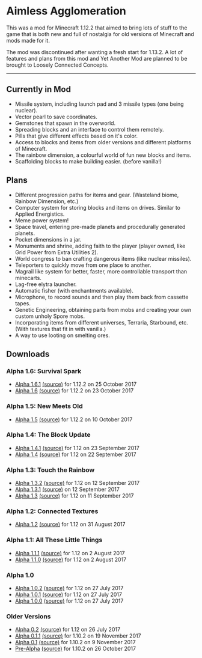# Aimless Agglomeration #
This was a mod for Minecraft 1.12.2 that aimed to bring lots of stuff to the game that is both new and full of nostalgia for old versions of Minecraft and mods made for it.

The mod was discontinued after wanting a fresh start for 1.13.2. A lot of features and plans from this mod and Yet Another Mod are planned to be brought to Loosely Connected Concepts.

---

## Currently in Mod ##
* Missile system, including launch pad and 3 missile types (one being nuclear).
* Vector pearl to save coordinates.
* Gemstones that spawn in the overworld.
* Spreading blocks and an interface to control them remotely.
* Pills that give different effects based on it's color.
* Access to blocks and items from older versions and different platforms of Minecraft.
* The rainbow dimension, a colourful world of fun new blocks and items.
* Scaffolding blocks to make building easier. (before vanilla!)

## Plans ##
* Different progression paths for items and gear. (Wasteland biome, Rainbow Dimension, etc.)
* Computer system for storing blocks and items on drives. Similar to Applied Energistics.
* Meme power system!
* Space travel, entering pre-made planets and procedurally generated planets.
* Pocket dimensions in a jar.
* Monuments and shrine, adding faith to the player (player owned, like Grid Power from Extra Utilities 2).
* World congress to ban crafting dangerous items (like nuclear missiles).
* Teleporters to quickly move from one place to another.
* Magrail like system for better, faster, more controllable transport than minecarts.
* Lag-free elytra launcher.
* Automatic fisher (with enchantments available).
* Microphone, to record sounds and then play them back from cassette tapes.
* Genetic Engineering, obtaining parts from mobs and creating your own custom unholy Spore mobs.
* Incorporating items from different universes, Terraria, Starbound, etc. (With textures that fit in with vanilla.)
* A way to use looting on smelting ores.

## Downloads ##
### Alpha 1.6: Survival Spark ###
 * [Alpha 1.6.1](https://bitbucket.org/joshmanisdabomb/loosely-connected-concepts/downloads/AimlessAgglomeration-1.12.2-a1.6.1.jar) [(source)](https://bitbucket.org/joshmanisdabomb/loosely-connected-concepts/downloads/AimlessAgglomeration-1.12.2-a1.6.1-sources.jar) for 1.12.2 on 25 October 2017
 * [Alpha 1.6](https://bitbucket.org/joshmanisdabomb/loosely-connected-concepts/downloads/AimlessAgglomeration-1.12.2-a1.6.jar) [(source)](https://bitbucket.org/joshmanisdabomb/loosely-connected-concepts/downloads/AimlessAgglomeration-1.12.2-a1.6-sources.jar) for 1.12.2 on 23 October 2017
### Alpha 1.5: New Meets Old ###
 * [Alpha 1.5](https://bitbucket.org/joshmanisdabomb/loosely-connected-concepts/downloads/AimlessAgglomeration-1.12.2-a1.5.jar) [(source)](https://bitbucket.org/joshmanisdabomb/loosely-connected-concepts/downloads/AimlessAgglomeration-1.12.2-a1.5-sources.jar) for 1.12.2 on 10 October 2017
### Alpha 1.4: The Block Update ###
 * [Alpha 1.4.1](https://bitbucket.org/joshmanisdabomb/loosely-connected-concepts/downloads/AimlessAgglomeration-1.12-a1.4.1.jar) [(source)](https://bitbucket.org/joshmanisdabomb/loosely-connected-concepts/downloads/AimlessAgglomeration-1.12-a1.4.1-sources.jar) for 1.12 on 23 September 2017
 * [Alpha 1.4](https://bitbucket.org/joshmanisdabomb/loosely-connected-concepts/downloads/AimlessAgglomeration-1.12-a1.4.jar) [(source)](https://bitbucket.org/joshmanisdabomb/loosely-connected-concepts/downloads/AimlessAgglomeration-1.12-a1.4-sources.jar) for 1.12 on 22 September 2017
### Alpha 1.3: Touch the Rainbow ###
 * [Alpha 1.3.2](https://bitbucket.org/joshmanisdabomb/loosely-connected-concepts/downloads/AimlessAgglomeration-1.12-a1.3.2.jar) [(source)](https://bitbucket.org/joshmanisdabomb/loosely-connected-concepts/downloads/AimlessAgglomeration-1.12-a1.3.2-sources.jar) for 1.12 on 12 September 2017
 * [Alpha 1.3.1](https://bitbucket.org/joshmanisdabomb/loosely-connected-concepts/downloads/AimlessAgglomeration-1.12-a1.3.1.jar) [(source)](https://bitbucket.org/joshmanisdabomb/loosely-connected-concepts/downloads/AimlessAgglomeration-1.12-a1.3.1-sources.jar) on 12 September 2017
 * [Alpha 1.3](https://bitbucket.org/joshmanisdabomb/loosely-connected-concepts/downloads/AimlessAgglomeration-1.12-a1.3.jar) [(source)](https://bitbucket.org/joshmanisdabomb/loosely-connected-concepts/downloads/AimlessAgglomeration-1.12-a1.3-sources.jar) for 1.12 on 11 September 2017
### Alpha 1.2: Connected Textures ###
 * [Alpha 1.2](https://bitbucket.org/joshmanisdabomb/loosely-connected-concepts/downloads/AimlessAgglomeration-1.12-a1.2.jar) [(source)](https://bitbucket.org/joshmanisdabomb/loosely-connected-concepts/downloads/AimlessAgglomeration-1.12-a1.2-sources.jar) for 1.12 on 31 August 2017
### Alpha 1.1: All These Little Things ###
 * [Alpha 1.1.1](https://bitbucket.org/joshmanisdabomb/loosely-connected-concepts/downloads/AimlessAgglomeration-1.12-a1.1.1.jar) [(source)](https://bitbucket.org/joshmanisdabomb/loosely-connected-concepts/downloads/AimlessAgglomeration-1.12-a1.1.1-sources.jar) for 1.12 on 2 August 2017
 * [Alpha 1.1.0](https://bitbucket.org/joshmanisdabomb/loosely-connected-concepts/downloads/AimlessAgglomeration-1.12-a1.1.0.jar) [(source)](https://bitbucket.org/joshmanisdabomb/loosely-connected-concepts/downloads/AimlessAgglomeration-1.12-a1.1.0-sources.jar) for 1.12 on 2 August 2017
### Alpha 1.0 ###
 * [Alpha 1.0.2](https://bitbucket.org/joshmanisdabomb/loosely-connected-concepts/downloads/AimlessAgglomeration-1.12-a1.0.2.jar) [(source)](https://bitbucket.org/joshmanisdabomb/loosely-connected-concepts/downloads/AimlessAgglomeration-1.12-a1.0.2-sources.jar) for 1.12 on 27 July 2017
 * [Alpha 1.0.1](https://bitbucket.org/joshmanisdabomb/loosely-connected-concepts/downloads/AimlessAgglomeration-1.12-a1.0.1.jar) [(source)](https://bitbucket.org/joshmanisdabomb/loosely-connected-concepts/downloads/AimlessAgglomeration-1.12-a1.0.1-sources.jar) for 1.12 on 27 July 2017
 * [Alpha 1.0.0](https://bitbucket.org/joshmanisdabomb/loosely-connected-concepts/downloads/AimlessAgglomeration-1.12-a1.0.0.jar) [(source)](https://bitbucket.org/joshmanisdabomb/loosely-connected-concepts/downloads/AimlessAgglomeration-1.12-a1.0.0-sources.jar) for 1.12 on 27 July 2017
### Older Versions ###
 * [Alpha 0.2](https://bitbucket.org/joshmanisdabomb/loosely-connected-concepts/downloads/AimlessAgglomeration-1.12-a0.2.jar) [(source)](https://bitbucket.org/joshmanisdabomb/loosely-connected-concepts/downloads/AimlessAgglomeration-1.12-a0.2-sources.jar) for 1.12 on 26 July 2017
 * [Alpha 0.1.1](https://bitbucket.org/joshmanisdabomb/loosely-connected-concepts/downloads/AimlessAgglomeration-1.10.2-a0.1.1.jar) [(source)](https://bitbucket.org/joshmanisdabomb/loosely-connected-concepts/downloads/AimlessAgglomeration-1.10.2-a0.1.1-sources.jar) for 1.10.2 on 19 November 2017
 * [Alpha 0.1](https://bitbucket.org/joshmanisdabomb/loosely-connected-concepts/downloads/AimlessAgglomeration-1.10.2-a0.1.jar) [(source)](https://bitbucket.org/joshmanisdabomb/loosely-connected-concepts/downloads/AimlessAgglomeration-1.10.2-a0.1-sources.jar) for 1.10.2 on 9 November 2017
 * [Pre-Alpha](https://bitbucket.org/joshmanisdabomb/loosely-connected-concepts/downloads/AimlessAgglomeration-1.10.2-prealpha.jar) [(source)](https://bitbucket.org/joshmanisdabomb/loosely-connected-concepts/downloads/AimlessAgglomeration-1.10.2-prealpha-sources.jar) for 1.10.2 on 26 October 2017
